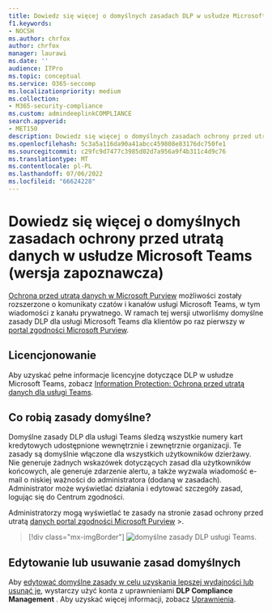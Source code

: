 ```yaml
---
title: Dowiedz się więcej o domyślnych zasadach DLP w usłudze Microsoft Teams (wersja zapoznawcza)
f1.keywords:
- NOCSH
ms.author: chrfox
author: chrfox
manager: laurawi
ms.date: ''
audience: ITPro
ms.topic: conceptual
ms.service: O365-seccomp
ms.localizationpriority: medium
ms.collection:
- M365-security-compliance
ms.custom: admindeeplinkCOMPLIANCE
search.appverid:
- MET150
description: Dowiedz się więcej o domyślnych zasadach ochrony przed utratą danych w usłudze Microsoft Teams
ms.openlocfilehash: 5c3a5a116da90a41abcc459808e83176dc750fe1
ms.sourcegitcommit: c29fc9d7477c3985d02d7a956a9f4b311c4d9c76
ms.translationtype: MT
ms.contentlocale: pl-PL
ms.lasthandoff: 07/06/2022
ms.locfileid: "66624228"
---
```

# <a name="learn-about-the-default-data-loss-prevention-policy-in-microsoft-teams-preview"></a>Dowiedz się więcej o domyślnych zasadach ochrony przed utratą danych w usłudze Microsoft Teams (wersja zapoznawcza)

[Ochrona przed utratą danych w Microsoft Purview](dlp-learn-about-dlp.md) możliwości zostały rozszerzone o komunikaty czatów i kanałów usługi Microsoft Teams, w tym wiadomości z kanału prywatnego. W ramach tej wersji utworliśmy domyślne zasady DLP dla usługi Microsoft Teams dla klientów po raz pierwszy w <a href="https://go.microsoft.com/fwlink/p/?linkid=2077149" target="_blank">portal zgodności Microsoft Purview</a>.

## <a name="licensing"></a>Licencjonowanie

Aby uzyskać pełne informacje licencyjne dotyczące DLP w usłudze Microsoft Teams, zobacz [Information Protection: Ochrona przed utratą danych dla usługi Teams](/office365/servicedescriptions/microsoft-365-service-descriptions/microsoft-365-tenantlevel-services-licensing-guidance/microsoft-365-security-compliance-licensing-guidance#information-protection-data-loss-prevention-for-teams).

## <a name="what-does-the-default-policy-do"></a>Co robią zasady domyślne?

Domyślne zasady DLP dla usługi Teams śledzą wszystkie numery kart kredytowych udostępnione wewnętrznie i zewnętrznie organizacji. Te zasady są domyślnie włączone dla wszystkich użytkowników dzierżawy. Nie generuje żadnych wskazówek dotyczących zasad dla użytkowników końcowych, ale generuje zdarzenie alertu, a także wyzwala wiadomość e-mail o niskiej ważności do administratora (dodaną w zasadach). Administrator może wyświetlać działania i edytować szczegóły zasad, logując się do Centrum zgodności.

Administratorzy mogą wyświetlać te zasady na stronie zasad ochrony przed utratą [danych portal zgodności Microsoft Purview](https://compliance.microsoft.com/compliancesettings) >.


> [!div class="mx-imgBorder"]
> ![domyślne zasady DLP usługi Teams.](../media/default-teams-dlp-policy.png)

## <a name="edit-or-delete-the-default-policy"></a>Edytowanie lub usuwanie zasad domyślnych

Aby [edytować domyślne zasady w celu uzyskania lepszej wydajności lub usunąć je](create-test-tune-dlp-policy.md#tune-a-dlp-policy), wystarczy użyć konta z uprawnieniami **DLP Compliance Management** . Aby uzyskać więcej informacji, zobacz [Uprawnienia](create-test-tune-dlp-policy.md#permissions).

